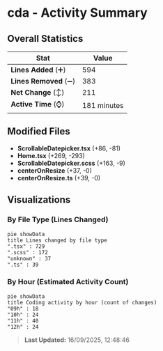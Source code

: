 # cda - Activity Summary 

## Overall Statistics

| Stat                   | Value                                                             |
| ---------------------- | ----------------------------------------------------------------- |
| **Lines Added** (➕)   | 594                                          |
| **Lines Removed** (➖) | 383                                        |
| **Net Change** (↕)    | 211                |
| **Active Time** (⌚)   | 181 minutes |


## Modified Files
- **ScrollableDatepicker.tsx** (+86, -81)
- **Home.tsx** (+269, -293)
- **ScrollableDatepicker.scss** (+163, -9)
- **centerOnResize** (+37, -0)
- **centerOnResize.ts** (+39, -0)

## Visualizations

### By File Type (Lines Changed)

```mermaid
pie showData
title Lines changed by file type
".tsx" : 729
".scss" : 172
"unknown" : 37
".ts" : 39
```

### By Hour (Estimated Activity Count)

```mermaid
pie showData
title Coding activity by hour (count of changes)
"09h" : 18
"10h" : 24
"11h" : 40
"12h" : 24
```


> **Last Updated:** 16/09/2025, 12:48:46